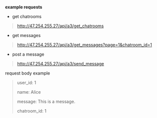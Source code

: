 **example requests**

- get chatrooms

> http://47.254.255.27/api/a3/get_chatrooms

- get messages

> http://47.254.255.27/api/a3/get_messages?page=1&chatroom_id=1

- post a message

> http://47.254.255.27/api/a3/send_message

request body example

> user_id:	1
>
> name:	Alice
>
> message:	This is a message.
>
> chatroom_id:	1